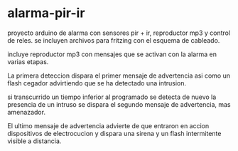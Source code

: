 # alarma-pir-ir
proyecto arduino de alarma con sensores pir + ir, reproductor mp3 y control de reles.
se incluyen archivos para fritzing con el esquema de cableado.

incluye reproductor mp3 con mensajes que se activan con la alarma en varias etapas.

La primera deteccion dispara el primer mensaje de advertencia asi como un flash cegador 
advirtiendo que se ha detectado una intrusion.

si transcurrido un tiempo inferior al programado se detecta de nuevo la presencia de un intruso 
se dispara el segundo mensaje de advertencia, mas amenazador.

El ultimo mensaje de advertencia advierte de que entraron en accion dispositivos de electrocucion y dispara una sirena
y un flash intermitente visible a distancia.

